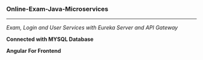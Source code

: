 ### Online-Exam-Java-Microservices
---
_Exam, Login and User Services with Eureka Server and API Gateway_

**Connected with MYSQL Database**

**Angular For Frontend**
